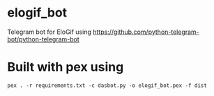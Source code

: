 # elogif_bot
Telegram bot for EloGif using https://github.com/python-telegram-bot/python-telegram-bot

# Built with pex using
`pex . -r requirements.txt -c dasbot.py -o elogif_bot.pex -f dist`

